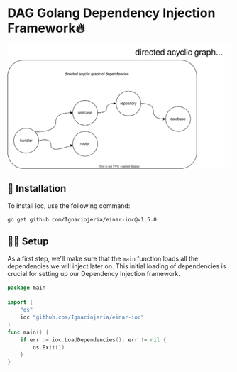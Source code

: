 # DAG Golang Dependency Injection Framework🔥

![Diagram](sketching/diagram.drawio.svg)

## 🔧 Installation
To install ioc, use the following command:

    go get github.com/Ignaciojeria/einar-ioc@v1.5.0

## 👨‍💻 Setup

As a first step, we'll make sure that the `main` function loads all the dependencies we will inject later on. This initial loading of dependencies is crucial for setting up our Dependency Injection framework.

```go
package main

import (
	"os"
	ioc "github.com/Ignaciojeria/einar-ioc"
)
func main() {
	if err := ioc.LoadDependencies(); err != nil {
		os.Exit(1)
	}
}
```